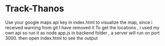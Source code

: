 # Track-Thanos
Use your google maps api key in index.html to visualize the map, since i received warning from git I have removed it
To get the locations , i used my own api so run it as node app.js in backend folder , a server will run on port 3000. 
then open index.html to see the output